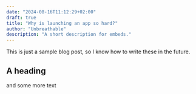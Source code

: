 ```yaml
---
date: "2024-08-16T11:12:29+02:00"
draft: true
title: "Why is launching an app so hard?"
author: "Unbreathable"
description: "A short description for embeds."
---
```


This is just a sample blog post, so I know how to write these in the future.

## A heading

and some more text
